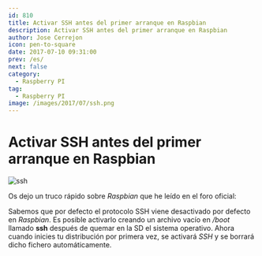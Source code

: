 ```yaml
---
id: 810
title: Activar SSH antes del primer arranque en Raspbian
description: Activar SSH antes del primer arranque en Raspbian
author: Jose Cerrejon
icon: pen-to-square
date: 2017-07-10 09:31:00
prev: /es/
next: false
category:
  - Raspberry PI
tag:
  - Raspberry PI
image: /images/2017/07/ssh.png
---
```


# Activar SSH antes del primer arranque en Raspbian

![ssh](/images/2017/07/ssh.png)

Os dejo un truco rápido sobre *Raspbian* que he leído en el foro oficial:

Sabemos que por defecto el protocolo SSH viene desactivado por defecto en *Raspbian*. Es posible activarlo creando un archivo vacío en */boot* llamado **ssh** después de quemar en la SD el sistema operativo. Ahora cuando inicies tu distribución por primera vez, se activará *SSH* y se borrará dicho fichero automáticamente.